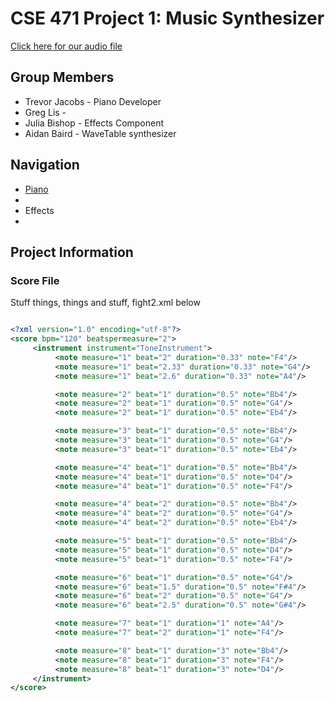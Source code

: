 # CSE 471 Project 1: Music Synthesizer
[Click here for our audio file](https://www.youtube.com/watch?v=dQw4w9WgXcQ)

## Group Members
* Trevor Jacobs - Piano Developer
* Greg Lis -
* Julia Bishop - Effects Component
* Aidan Baird - WaveTable synthesizer

## Navigation
* [Piano](./Piano.md)
* 
* Effects
*

## Project Information
### Score File
Stuff things, things and stuff, fight2.xml below

```xml

<?xml version="1.0" encoding="utf-8"?>
<score bpm="120" beatspermeasure="2">
     <instrument instrument="ToneInstrument">
          <note measure="1" beat="2" duration="0.33" note="F4"/>
          <note measure="1" beat="2.33" duration="0.33" note="G4"/>
          <note measure="1" beat="2.6" duration="0.33" note="A4"/>

          <note measure="2" beat="1" duration="0.5" note="Bb4"/>
          <note measure="2" beat="1" duration="0.5" note="G4"/>
          <note measure="2" beat="1" duration="0.5" note="Eb4"/>

          <note measure="3" beat="1" duration="0.5" note="Bb4"/>
          <note measure="3" beat="1" duration="0.5" note="G4"/>
          <note measure="3" beat="1" duration="0.5" note="Eb4"/>

          <note measure="4" beat="1" duration="0.5" note="Bb4"/>
          <note measure="4" beat="1" duration="0.5" note="D4"/>
          <note measure="4" beat="1" duration="0.5" note="F4"/>

          <note measure="4" beat="2" duration="0.5" note="Bb4"/>
          <note measure="4" beat="2" duration="0.5" note="G4"/>
          <note measure="4" beat="2" duration="0.5" note="Eb4"/>

          <note measure="5" beat="1" duration="0.5" note="Bb4"/>
          <note measure="5" beat="1" duration="0.5" note="D4"/>
          <note measure="5" beat="1" duration="0.5" note="F4"/>

          <note measure="6" beat="1" duration="0.5" note="G4"/>
          <note measure="6" beat="1.5" duration="0.5" note="F#4"/>
          <note measure="6" beat="2" duration="0.5" note="G4"/>
          <note measure="6" beat="2.5" duration="0.5" note="G#4"/>

          <note measure="7" beat="1" duration="1" note="A4"/>
          <note measure="7" beat="2" duration="1" note="F4"/>

          <note measure="8" beat="1" duration="3" note="Bb4"/>
          <note measure="8" beat="1" duration="3" note="F4"/>
          <note measure="8" beat="1" duration="3" note="D4"/>
     </instrument>
</score>
```
